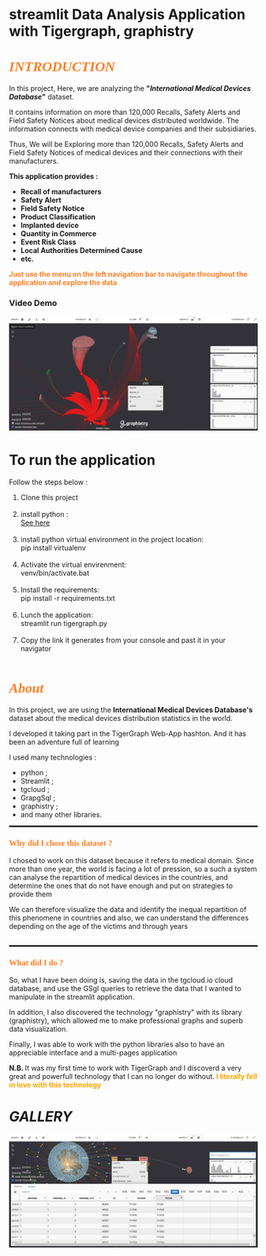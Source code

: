 <h1>streamlit Data Analysis Application with Tigergraph, graphistry </h1
<br>

<h1 style="font-family: cursive; color: rgb(255, 127, 39)"><b><i>INTRODUCTION</i></b></h1>
<div>
    <p>In this project, Here, we are analyzing the <b>"<i>International Medical Devices Database</i>"</b> dataset.</p>
    <p>It contains information on more than 120,000 Recalls, Safety Alerts and Field Safety Notices about medical devices distributed worldwide. The information connects with medical device companies and their subsidiaries.</p>
    <p>Thus, We will be Exploring more than 120,000 Recalls, Safety Alerts and Field Safety Notices of medical devices and their connections with their manufacturers.</p>
    <b>
    This application provides : 
        <ul>
            <li>Recall of manufacturers</li>
            <li>Safety Alert</li>
            <li>Field Safety Notice</li>
            <li>Product Classification</li>
            <li>Implanted device</li>
            <li>Quantity in Commerce</li>
            <li>Event Risk Class</li>
            <li>Local Authorities Determined Cause</li>
            <li>etc.</li>
        </ul>
    </b>
    <p style="color: rgb(255, 127, 39)"><b>Just use the menu on the left navigation bar to navigate throughout the application and explore the data</b></p>
</div>

<h3><b>Video Demo </b></h3>

[![IMAGE ALT TEXT HERE](https://raw.githubusercontent.com/landry95/TigerGraph-Streamli-Graphistry-WebApp/main/src/img/12.PNG)](https://www.youtube.com/watch?v=ilUijXK0Qc8)



<h1> To run the application </h1>
<p>Follow the steps below : </p>

<ol>
	<li>
		Clone this project
	</li><br>
	<li>
		install python : <br> <a href="https://www.python.org/downloads/" target="blank">See here</a>
	</li><br>
	<li>
		install python virtual environment in the project location: <br> pip install virtualenv 
	</li><br>
	<li>
		Activate the virtual envirenment: <br> venv/bin/activate.bat
	</li><br>
	<li>
		Install the requirements: <br> pip install -r requirements.txt
	</li><br>
	<li>
		Lunch the application: <br> streamlit run tigergraph.py
	</li><br>
  	<li>
		Copy the link it generates from your console and past it in your navigator
	</li><br>
</ol>



<h1 style="font-family: cursive; color: rgb(255, 127, 39)"><b><i>About</i></b></h1>
<p style="margin-top: 10px"> 
    In this project, we are using the <b> International Medical Devices Database's </b> dataset about the medical devices distribution statistics in the world.
</p>
<p>
    I developed it taking part in the TigerGraph Web-App hashton. And it has been an adventure full of learning
</p>
I used many technologies :
<ul>
    <li>python ; </li>
    <li>Streamlit ; </li>
    <li>tgcloud ; </li>
    <li>GrapgSql ; </li>
    <li>graphistry ; </li>
    <li>and many other libraries. </li>
</ul>
<hr style="border:1px solid black">
<h3 style="font-family: cursive; color: rgb(255, 127, 39)"><b>Why did I chose this dataset ?</b></h3>
<p>I chosed to work on this dataset because it refers to medical domain. Since more than one year, the world is facing a lot of pression, so a such a system can analyse the repartition of medical devices in the countries, and determine the ones that do not have enough and put on strategies to provide them</p>
<p style="margin-bottom: 30px">
    We can therefore visualize the data and identify the inequal repartition of this phenomene in countries and also, we can understand the differences depending on the age of the victims and through years
</p><hr style="border:1px solid black">
<h3 style="font-family: cursive; color: rgb(255, 127, 39)"><b>What did I do ?</b></h3>
<div>
    <p>So, what I have been doing is, saving the data in the tgcloud.io cloud database, and use the GSgl queries to retrieve the data that I wanted to manipulate in the streamlit application.</p>
    <p>In addition, I also discovered the technology "graphistry" with its library (graphistry), which allowed me to make professional graphs and superb data visualization.</p>
    <p>Finally, I was able to work with the python libraries also to have an appreciable interface and a multi-pages application</p>
    <span style="font-size-30px"><b>N.B. </b></span> It was my first time to work with TigerGraph and I discoverd a very great and powerfull technology that I can no longer do without. 
    <b style="color: orange">I literally fell in love with this technology</b>
    <p></p>
</div>


<h1><b><i>GALLERY</i></b></h1>
<div>
	<img src="./src/img/11.PNG">
</div>